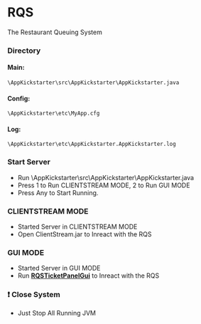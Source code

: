 # RQS
The Restaurant Queuing System

### Directory
#### Main:
```
\AppKickstarter\src\AppKickstarter\AppKickstarter.java
```
#### Config:
```
\AppKickstarter\etc\MyApp.cfg
```
#### Log: 
```
\AppKickstarter\etc\AppKickstarter.AppKickstarter.log
```

### Start Server
- Run \AppKickstarter\src\AppKickstarter\AppKickstarter.java
- Press 1 to Run CLIENTSTREAM MODE, 2 to Run GUI MODE
- Press Any to Start Running.

### CLIENTSTREAM MODE
- Started Server in CLIENTSTREAM MODE
- Open ClientStream.jar to Inreact with the RQS

### GUI MODE
- Started Server in GUI MODE
- Run **[RQSTicketPanelGui](https://github.com/kelvinckchan/RQSTicketPanelGui)** to Inreact with the RQS

### :heavy_exclamation_mark: Close System
- Just Stop All Running JVM
